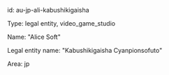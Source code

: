 id: au-jp-ali-kabushikigaisha

Type: legal entity, video_game_studio

Name: "Alice Soft"

Legal entity name: "Kabushikigaisha Cyanpionsofuto"

Area: jp
